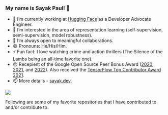 ### My name is Sayak Paul! 👾

- 🔭 I’m currently working at [Hugging Face](https://hf.co) as a Developer Advocate Engineer.
- 🌱 I’m interested in the area of representation learning (self-supervision, semi-supervision, model robustness).
- 👯 I’m always open to meaningful collaborations.
- 😄 Pronouns: He/His/Him.
- ⚡ Fun fact: I love watching crime and action thrillers (The Silence of the Lambs being an all-time favorite one). 
- 🙃 Recepient of the Google Open Source Peer Bonus Award ([2020](https://opensource.googleblog.com/2020/10/announcing-latest-google-open-source.html), [2021](https://opensource.googleblog.com/2021/09/announcing-latest-open-source-peer-bonus-winners.html), and [2022](https://opensource.googleblog.com/2022/09/announcing-the-second-group-of-open-source-peer-bonus-winners-in-2022.html)). Also received the [TensorFlow Top Contributor Award 2021](https://blog.tensorflow.org/2021/11/2021-TF-Contributor-Awardees.html?linkId=8010214).
- 📫 More details - [sayak.dev](https://sayak.dev).

<img src="https://github-readme-stats.vercel.app/api?username=sayakpaul&&show_icons=true&title_color=ffffff&icon_color=bb2acf&text_color=daf7dc&bg_color=191919">

Following are some of my favorite repositories that I have contributed to and/or contribute to. 
